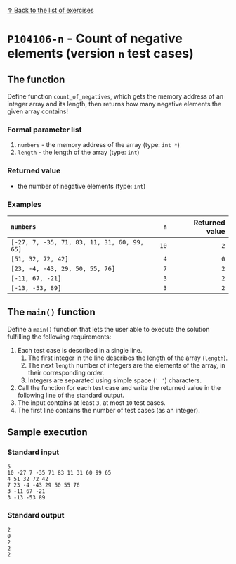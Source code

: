 
[↑ Back to the list of exercises](./README.md)

# `P104106-n` - Count of negative elements (version `n` test cases)

## The function

Define function `count_of_negatives`, which gets the memory address of an integer array and its length, then returns how many negative elements the given array contains!

### Formal parameter list
         
1. `numbers` - the memory address of the array (type: `int *`)
1. `length` - the length of the array (type: `int`)


### Returned value

* the number of negative elements (type: `int`)

### Examples

| `numbers` | `n` | Returned value | 
| :--- | ---: | ---: | 
| `[-27, 7, -35, 71, 83, 11, 31, 60, 99, 65]` | `10` | `2` |
| `[51, 32, 72, 42]` | `4` | `0` |
| `[23, -4, -43, 29, 50, 55, 76]` | `7` | `2` |
| `[-11, 67, -21]` | `3` | `2` |
| `[-13, -53, 89]` | `3` | `2` |

## The `main()` function

Define a `main()` function that lets the user able to execute the solution fulfilling the following requirements:

1. Each test case is described in a single line.
    1. The first integer in the line describes the length of the array (`length`).
    1. The next `length` number of integers are the elements of the array, in their corresponding order.
    1. Integers are separated using simple space (`' '`) characters.
1. Call the function for each test case and write the returned value in the following line of the standard output.
1. The input contains at least `3`, at most `10` test cases.
1. The first line contains the number of test cases (as an integer).

## Sample execution

### Standard input

```
5
10 -27 7 -35 71 83 11 31 60 99 65
4 51 32 72 42
7 23 -4 -43 29 50 55 76
3 -11 67 -21
3 -13 -53 89
```

### Standard output

```
2
0
2
2
2
```
